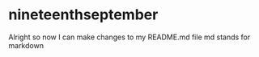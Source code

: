 # nineteenthseptember

Alright so now I can make changes to my README.md file
md stands for markdown

